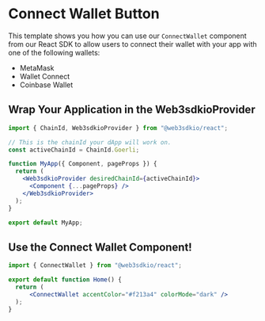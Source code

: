 # Connect Wallet Button

This template shows you how you can use our `ConnectWallet` component from our React SDK to allow users to connect their wallet with your app with one of the following wallets:

- MetaMask
- Wallet Connect
- Coinbase Wallet

## Wrap Your Application in the Web3sdkioProvider

```jsx
import { ChainId, Web3sdkioProvider } from "@web3sdkio/react";

// This is the chainId your dApp will work on.
const activeChainId = ChainId.Goerli;

function MyApp({ Component, pageProps }) {
  return (
    <Web3sdkioProvider desiredChainId={activeChainId}>
      <Component {...pageProps} />
    </Web3sdkioProvider>
  );
}

export default MyApp;
```

## Use the Connect Wallet Component!

```jsx
import { ConnectWallet } from "@web3sdkio/react";

export default function Home() {
  return (
      <ConnectWallet accentColor="#f213a4" colorMode="dark" />
  );
}
```
